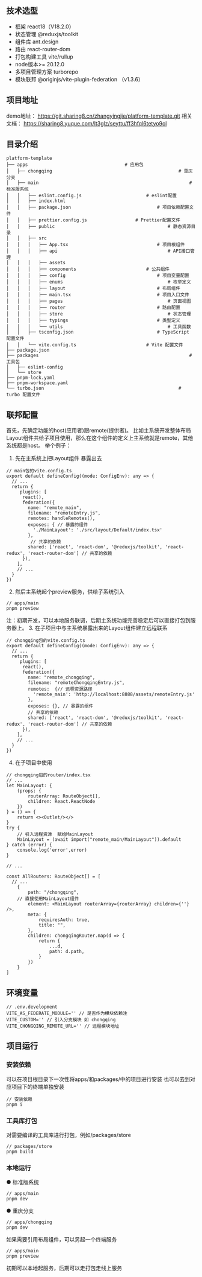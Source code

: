 ## 技术选型
- 框架 react18（V18.2.0） 
- 状态管理 @reduxjs/toolkit 
- 组件库 ant.design 
- 路由 react-router-dom 
- 打包构建工具 vite/rullup 
- node版本>= 20.12.0 
- 多项目管理方案 turborepo  
- 模块联邦 @originjs/vite-plugin-federation （v1.3.6） 
## 项目地址
demo地址： https://git.sharing8.cn/zhangyingjie/platform-template.git
相关文档： https://sharing8.yuque.com/lt3glz/seyttu/ff3hfql6tetyo9ol
## 目录介绍
```
platform-template
├── apps                          			# 应用包
│   ├── chongqing												# 重庆分支
│   ├── main														# 标准版系统
│   │   ├── eslint.config.js						# eslint配置
│   │   ├── index.html
│   │   ├── package.json 								# 项目依赖配置文件
│   │   ├── prettier.config.js					# Prettier配置文件
│   │   ├── public											# 静态资源目录
│   │   ├── src
│   │   │   ├── App.tsx									# 项目根组件
│   │   │   ├── api											# API接口管理
│   │   │   ├── assets
│   │   │   ├── components							# 公共组件
│   │   │   ├── config									# 项目变量配置
│   │   │   ├── enums										# 枚举定义
│   │   │   ├── layout									# 布局组件
│   │   │   ├── main.tsx								# 项目入口文件
│   │   │   ├── pages										# 页面视图
│   │   │   ├── router									# 路由配置
│   │   │   ├── store										# 状态管理
│   │   │   ├── typings									# 类型定义
│   │   │   └── utils										# 工具函数
│   │   ├── tsconfig.json								# TypeScript 配置文件
│   │   └── vite.config.ts							# Vite 配置文件
├── package.json
├── packages														# 工具包
│   ├── eslint-config
│   └── store
├── pnpm-lock.yaml
├── pnpm-workspace.yaml
└── turbo.json													# turbo 配置文件

```
## 联邦配置
首先，先确定功能的host(应用者)跟remote(提供者)。
比如主系统开发整体布局Layout组件共给子项目使用，那么在这个组件的定义上主系统就是remote，其他系统都是host。
举个例子：
1. 先在主系统上把Layout组件 暴露出去
```
// main包的vite.config.ts
export default defineConfig((mode: ConfigEnv): any => {
  // ...
  return {
     plugins: [
      react(),
      federation({
        name: "remote_main",
        filename: "remoteEntry.js",
        remotes: handleRemotes(),
        exposes: { // 暴露的组件
          './MainLayout': './src/layout/Default/index.tsx'
        },
         // 共享的依赖
        shared: ['react', 'react-dom', '@reduxjs/toolkit', 'react-redux', 'react-router-dom'] // 共享的依赖
      }),
    ],
    // ...
  }
})
```
2. 然后主系统起个preview服务，供给子系统引入
```
// apps/main
pnpm preview
```
注：初期开发，可以本地服务联调，后期主系统功能完善稳定后可以直接打包到服务器上。
3. 在子项目中与主系统暴露出来的Layout组件建立远程联系
```
// chongqing包的vite.config.ts
export default defineConfig((mode: ConfigEnv): any => {
  // ...
  return {
     plugins: [
      react(),
      federation({
        name: "remote_chongqing",
        filename: "remoteChongqingEntry.js",
        remotes:  {// 远程资源路径
          'remote_main': 'http://localhost:8888/assets/remoteEntry.js'
        },
        exposes: {}, // 暴露的组件
        // 共享的依赖
        shared: ['react', 'react-dom', '@reduxjs/toolkit', 'react-redux', 'react-router-dom'] // 共享的依赖
      }),
    ],
    // ...
  }
})
```
4. 在子项目中使用
```
// chongqing包的router/index.tsx
// ...
let MainLayout: {
	(props: {
		routerArray: RouteObject[],
		children: React.ReactNode
	})
} = () => {
	return <><Outlet/></>
}
try {
	// 引入远程资源  赋给MainLayout
	MainLayout = (await import("remote_main/MainLayout")).default
} catch (error) {
	console.log('error',error)
}

// ...

const AllRouters: RouteObject[] = [
  // ...
	{
		path: "/chongqing",
  	// 直接使用MainLayout组件
		element: <MainLayout routerArray={routerArray} children={''} />,
		meta: {
			requiresAuth: true,
			title: "",
		},
		children: chongqingRouter.map(d => {
			return {
				...d,
				path: d.path,
			}
		})
	}
]
```
## 环境变量
```
// .env.development
VITE_AS_FEDERATE_MODULE='' // 是否作为模块依赖注
VITE_CUSTOM='' // 引入分支模块 如 chongqing
VITE_CHONGQING_REMOTE_URL='' // 远程模块地址
```

## 项目运行
### 安装依赖
可以在项目根目录下一次性将apps/和packages/中的项目进行安装
也可以去到对应项目下的终端单独安装
```
// 安装依赖
pnpm i
```

### 工具库打包
对需要编译的工具库进行打包，例如/packages/store
```
// packages/store
pnpm build
```

### 本地运行
● 标准版系统
```
// apps/main
pnpm dev
```
● 重庆分支
```
// apps/chongqing
pnpm dev
```
如果需要引用布局组件，可以另起一个终端服务
```
// apps/main
pnpm preview
```
初期可以本地起服务，后期可以走打包走线上服务

